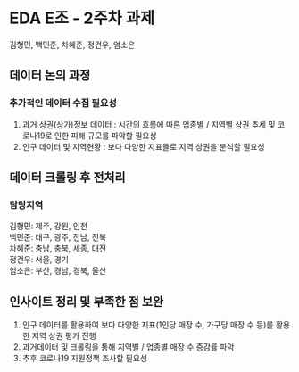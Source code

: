 # EDA E조 - 2주차 과제
김형민, 백민준, 차혜준, 정건우, 엄소은

## 데이터 논의 과정
### 추가적인 데이터 수집 필요성
  1. 과거 상권(상가)정보 데이터 : 시간의 흐름에 따른 업종별 / 지역별 상권 추세 및 코로나19로 인한 피해 규모를 파악할 필요성
  2. 인구 데이터 및 지역현황 : 보다 다양한 지표들로 지역 상권을 분석할 필요성

## 데이터 크롤링 후 전처리
### 담당지역
김형민: 제주, 강원, 인천  
백민준: 대구, 광주, 전남, 전북  
차혜준: 충남, 충북, 세종, 대전  
정건우: 서울, 경기  
엄소은: 부산, 경남, 경북, 울산  

## 인사이트 정리 및 부족한 점 보완
1. 인구 데이터를 활용하여 보다 다양한 지표(1인당 매장 수,  가구당 매장 수 등)를 활용한 지역 상권 평가 진행
2. 과거데이터 및 크롤링을 통해 지역별 / 업종별 매장 수 증감률 파악
3. 추후 코로나19 지원정책 조사할 필요성
